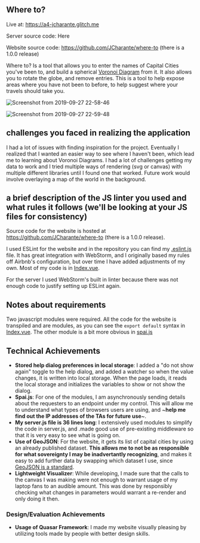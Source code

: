 ## Where to?

Live at: https://a4-jcharante.glitch.me

Server source code: Here

Website source code: https://github.com/JCharante/where-to (there is a 1.0.0 release)

Where to? Is a tool that allows you to enter the names of Capital Cities you've been to, and build a spherical [Voronoi Diagram](https://en.wikipedia.org/wiki/Voronoi_diagram) from it. It also allows you to rotate the globe, and remove entries. This is a tool to help expose areas where you have not been to before, to help suggest where your travels should take you.

![Screenshot from 2019-09-27 22-58-46](https://user-images.githubusercontent.com/13973198/65810626-94c97080-e17a-11e9-9ce9-f5e0d14f5670.png)

![Screenshot from 2019-09-27 22-59-48](https://user-images.githubusercontent.com/13973198/65810627-95fa9d80-e17a-11e9-8791-a2b1392cb898.png)


## challenges you faced in realizing the application

I had a lot of issues with finding inspiration for the project. Eventually I realized that I wanted an easier way to see where I haven't been, which lead me to learning about Voronoi Diagrams. I had a lot of challenges getting my data to work and I tried multiple ways of rendering (svg or canvas) with multiple different libraries until I found one that worked. Future work would involve overlaying a map of the world in the background.

## a brief description of the JS linter you used and what rules it follows (we'll be looking at your JS files for consistency)

Source code for the website is hosted at https://github.com/JCharante/where-to (there is a 1.0.0 release).

I used ESLint for the website and in the repository you can find my [.eslint.js](https://github.com/JCharante/where-to/blob/master/.eslintrc.js) file. It has great integration with WebStorm, and I originally based my rules off Airbnb's configuration, but over time I have added adjustments of my own. Most of my code is in [Index.vue](https://github.com/JCharante/where-to/blob/master/src/pages/Index.vue).

For the server I used WebStorm's built in linter because there was not enough code to justify setting up ESLint again.

## Notes about requirements

Two javascript modules were required. All the code for the website is transpiled and are modules, as you can see the `export default` syntax in [Index.vue](https://github.com/JCharante/where-to/blob/master/src/pages/Index.vue). The other module is a bit more obvious in [spai.js](https://github.com/JCharante/a4-creativecoding/blob/master/spai.js)

## Technical Achievements
- **Stored help dialog preferences in local storage**: I added a "do not show again" toggle to the help dialog, and added a watcher so when the value changes, it is written into local storage. When the page loads, it reads the local storage and initializes the variables to show or not show the dialog.
- **Spai.js**: For one of the modules, I am asynchronously sending details about the requesters to an endpoint under my control. This will allow me to understand what types of browsers users are using, and ~**help me find out the IP addresses of the TAs for future use**~.
- **My server.js file is 36 lines long**: I extensively used modules to simplify the code in server.js, and .made good use of pre-existing middleware so that it is very easy to see what is going on.
- **Use of GeoJSON**: For the website, it gets its list of capital cities by using an already published dataset. **This allows me to not be as responsible for what sovereignty I may be inadvertantly recognizing**, and makes it easy to add further data by swapping which dataset I use, since [GeoJSON is a standard](https://geojson.org/).  
- **Lightweight Visualizer**: While developing, I made sure that the calls to the canvas I was making were not enough to warrant usage of my laptop fans to an audible amount. This was done by responsibly checking what changes in parameters would warrant a re-render and only doing it then.  

### Design/Evaluation Achievements
- **Usage of Quasar Framework**: I made my website visually pleasing by utilizing tools made by people with better design skills.
